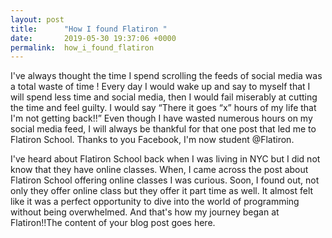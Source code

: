 ```yaml
---
layout: post
title:      "How I found Flatiron "
date:       2019-05-30 19:37:06 +0000
permalink:  how_i_found_flatiron
---
```





I've always thought the time I spend scrolling the feeds of social media was a total waste of time ! Every day I would wake up and say to myself that I will spend less time and social media, then I would fail miserably at cutting the time and feel guilty. I would say “There it goes “x” hours of my life that I'm not getting back!!” Even though I have wasted numerous hours on my social media feed, I will always be thankful for that one post that led me to Flatiron School. Thanks to you Facebook, I'm now student @Flatiron. 

I've heard about Flatiron School back when I was living in NYC but I did not know that they have online classes. When, I came across the post about Flatiron School offering online classes I was curious. Soon, I found out, not only they offer online class but they offer it part time as well. It almost felt like it was a perfect opportunity to dive into the world of programming without being overwhelmed. And that's how my journey began at Flatiron!!The content of your blog post goes here.
